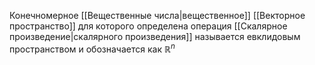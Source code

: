 Конечномерное [[Вещественные числа|вещественное]] [[Векторное пространство]] для которого определена операция [[Скалярное произведение|скалярного произведения]] называется евклидовым пространством и обозначается как $\mathbb{R}^n$